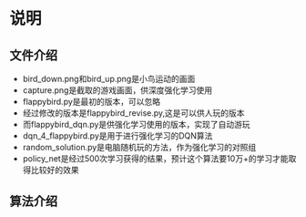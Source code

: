 # 说明

## 文件介绍
+ bird_down.png和bird_up.png是小鸟运动的画面  
+ capture.png是截取的游戏画面，供深度强化学习使用  
+ flappybird.py是最初的版本，可以忽略
+ 经过修改的版本是flappybird_revise.py,这是可以供人玩的版本  
+ 而flappybird_dqn.py是供强化学习使用的版本，实现了自动游玩  
+ dqn_4_flappybird.py是用于进行强化学习的DQN算法  
+ random_solution.py是电脑随机玩的方法，作为强化学习的对照组  
+ policy_net是经过500次学习获得的结果，预计这个算法要10万+的学习才能取得比较好的效果 

## 算法介绍
